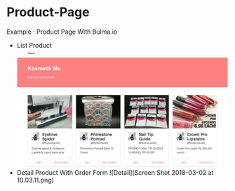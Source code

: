 # Product-Page
Example : Product Page With Bulma.io 

- List Product 
![ScreenShot](Screen%20Shot%202018-03-02%20at%2010.01.33.png)
- Detail Product With Order Form
![Detail](Screen Shot 2018-03-02 at 10.03.11.png)

